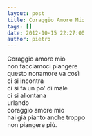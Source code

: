 ```yaml
---
layout: post
title: Coraggio Amore Mio
tags: []
date: 2012-10-15 22:27:00
author: pietro
---
```

Coraggio amore mio<br/>non facciamoci piangere<br/>questo nonamore va così<br/>ci si incontra<br/>ci si fa un po' di male<br/>ci si allontana<br/>urlando<br/>coraggio amore mio<br/>hai già pianto anche troppo<br/>non piangere più.
